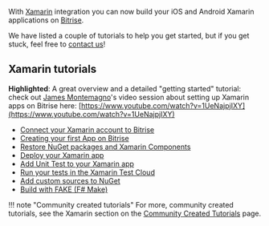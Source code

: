 With [Xamarin](https://xamarin.com) integration you can now build your
iOS and Android Xamarin applications on [Bitrise](https://www.bitrise.io).

We have listed a couple of tutorials to help you get started, but if you get stuck,
feel free to [contact us](https://www.bitrise.io/contact)!

## Xamarin tutorials

__Highlighted__:
A great overview and a detailed "getting started" tutorial: check out [James Montemagno](https://twitter.com/JamesMontemagno)'s
video session about setting up Xamarin apps on Bitrise here: [https://www.youtube.com/watch?v=1UeNajpjIXY](https://www.youtube.com/watch?v=1UeNajpjIXY)

* [Connect your Xamarin account to Bitrise](/xamarin/connect-your-xamarin-account-to-bitrise/) 
* [Creating your first App on Bitrise](/getting-started/create-your-first-app-on-bitrise/) 
* [Restore NuGet packages and Xamarin Components](/xamarin/restore-nuget-packages-and-xamarin-components) 
* [Deploy your Xamarin app](/xamarin/deploy-your-xamarin-app)
* [Add Unit Test to your Xamarin app](/xamarin/add-unit-test-to-your-xamarin-app)
* [Run your tests in the Xamarin Test Cloud](/xamarin/run-your-tests-in-the-xamarin-test-cloud)
* [Add custom sources to NuGet](/xamarin/add-custom-sources-to-nuget) 
* [Build with FAKE (F# Make)](/tutorials/build-with-fake/)

!!! note "Community created tutorials"
    For more, community created tutorials, see the Xamarin section on the
    [Community Created Tutorials](/tutorials/community-created/) page.
